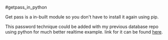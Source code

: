 #getpass_in_python

Get pass is a in-built module so you don't have to install it again using pip.

This password technique could be added with my previous database repo using python for much better realtime example.
link for it can be found [here](https://github.com/BhargavKadali39/password_authenticatior_prototype).
